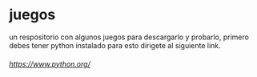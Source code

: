 # juegos
un respositorio con algunos juegos
para descargarlo y probarlo, primero debes tener python instalado para esto dirigete al
siguiente link.
###### https://www.python.org/
